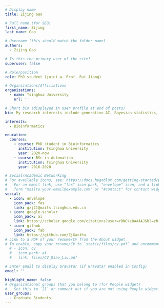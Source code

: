 ```yaml
---
# Display name
title: Zijing Gao

# Full name (for SEO)
first_name: Zijing
last_name: Gao

# Username (this should match the folder name)
authors:
  - Zijing_Gao

# Is this the primary user of the site?
superuser: false

# Role/position
role: PhD student (joint w. Prof. Rui Jiang)

# Organizations/Affiliations
organizations:
  - name: Tsinghua University
    url: ''

# Short bio (displayed in user profile at end of posts)
bio: My research interests include generative AI, Bayesian statistics, and computational biology.

interests:
  - Bioinformatics

education:
  courses:
    - course: PhD student in Bioinformatics
      institution: Tsinghua University
      year: 2020-now
    - course: BSc in Automation
      institution: Tsinghua University
      year: 2016-2020

# Social/Academic Networking
# For available icons, see: https://docs.hugoblox.com/getting-started/page-builder/#icons
#   For an email link, use "fas" icon pack, "envelope" icon, and a link in the
#   form "mailto:your-email@example.com" or "#contact" for contact widget.
social:
  - icon: envelope
    icon_pack: fas
    link: gzj21@mails.tsinghua.edu.cn
  - icon: google-scholar
    icon_pack: ai
    link: https://scholar.google.com/citations?user=rDNCke8AAAAJ&hl=zh-CN
  - icon: github
    icon_pack: fab
    link: https://github.com/ZjGaothu
# Link to a PDF of your resume/CV from the About widget.
# To enable, copy your resume/CV to `static/files/cv.pdf` and uncomment the lines below.
  # - icon: cv
  #   icon_pack: ai
  #   link: files/CV_Qiao_Liu.pdf

# Enter email to display Gravatar (if Gravatar enabled in Config)
email: ''

highlight_name: false
# Organizational groups that you belong to (for People widget)
#   Set this to `[]` or comment out if you are not using People widget. Principal Investigators/Researchers/Grad Students/Administration/Visitors/Alumni
user_groups:
  - Graduate Students
---
```


<!-- I am an incoming assistant professor at Department of Biostatistics, Yale University. My general research interest lies in the multi-disciplinary area where I have been committed to developing practical statistical and machine learning tools with significance in both statistical theory and applications. In particular, I have been pursuing this research agenda by exploiting the advances in generative artificial intelligence (AI) to tackle several fundamental statistical problems, such as density estimation, causal inference, and unsupervised learning with also broad applications in computational biology. -->

